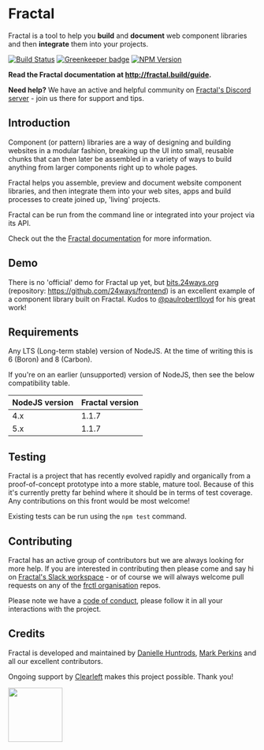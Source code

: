 # Fractal

Fractal is a tool to help you **build** and **document** web component libraries and then **integrate** them into your projects.

[![Build Status](https://img.shields.io/travis/frctl/fractal/master.svg?style=flat-square)](https://travis-ci.org/frctl/fractal)
[![Greenkeeper badge](https://img.shields.io/badge/greenkeeper-enabled-brightgreen.svg?style=flat-square)](https://greenkeeper.io/)
[![NPM Version](https://img.shields.io/npm/v/@frctl/fractal.svg?style=flat-square)](https://www.npmjs.com/package/@frctl/fractal)

**Read the Fractal documentation at http://fractal.build/guide.**

**Need help?** We have an active and helpful community on [Fractal's Discord server](https://discord.gg/vuRz4Yx) - join us there for support and tips.

## Introduction

Component (or pattern) libraries are a way of designing and building websites in a modular fashion, breaking up the UI into small, reusable chunks that can then later be assembled in a variety of ways to build anything from larger components right up to whole pages.

Fractal helps you assemble, preview and document website component libraries, and then integrate them into your web sites, apps and build processes to create joined up, 'living' projects.

Fractal can be run from the command line or integrated into your project via its API.

Check out the the [Fractal documentation](http://fractal.build/guide) for more information.

## Demo

There is no 'official' demo for Fractal up yet, but [bits.24ways.org](http://bits.24ways.org) (repository: https://github.com/24ways/frontend) is an excellent example of a component library built on Fractal. Kudos to [@paulrobertlloyd](https://github.com/paulrobertlloyd) for his great work!

## Requirements

Any LTS (Long-term stable) version of NodeJS. At the time of writing this is 6 (Boron) and 8 (Carbon).

If you're on an earlier (unsupported) version of NodeJS, then see the below compatibility table.

| NodeJS version | Fractal version |
| -------------- | --------------- |
| 4.x            | 1.1.7           |
| 5.x            | 1.1.7           |

## Testing

Fractal is a project that has recently evolved rapidly and organically from a proof-of-concept prototype into a more stable, mature tool. Because of this it's currently pretty far behind where it should be in terms of test coverage. Any contributions on this front would be most welcome!

Existing tests can be run using the `npm test` command.

## Contributing

Fractal has an active group of contributors but we are always looking for more help. If you are interested in contributing then please come and say hi on [Fractal's Slack workspace](https://slack.fractal.build/) - or of course we will always welcome pull requests on any of the [frctl organisation](https://github.com/frctl) repos.

Please note we have a [code of conduct](.github/CODE_OF_CONDUCT.md), please follow it in all your interactions with the project.

## Credits

Fractal is developed and maintained by [Danielle Huntrods](http://github.com/dkhuntrods), [Mark Perkins](http://github.com/allmarkedup) and all our excellent contributors.

Ongoing support by [Clearleft](https://clearleft.com) makes this project possible. Thank you!

<a href="https://clearleft.com"><img width="110" src="http://clearleft.s3.amazonaws.com/logo.png"></a>
